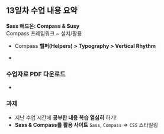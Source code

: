 ## 13일차 수업 내용 요약
__Sass 애드온: Compass & Susy__<br>
Compass 프레임워크 ~ 설치/활용

- Compass __헬퍼(Helpers) > Typography > Vertical Rhythm__

-

### 수업자료 PDF 다운로드
<!-- [네이버 카페 게시글 첨부자료](http://cafe.naver.com/webstandardproject/3995) -->

-

### 과제
- 지난 수업 시간에 __공부한 내용 복습 열심히__ 하기!
- __Sass & Compass를 활용 사이트__ `Sass`, `Compass` ⇒ `CSS` 스타일링